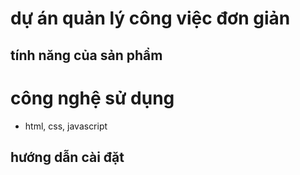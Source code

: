 # dự án quản lý công việc đơn giản
## tính năng của sản phẩm
# công nghệ sử dụng

- html, css, javascript
## hướng dẫn cài đặt

